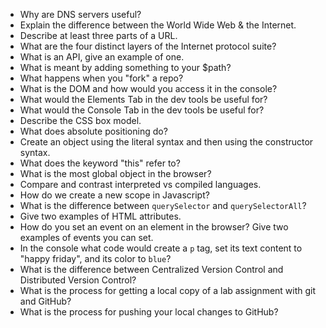 * Why are DNS servers useful?
* Explain the difference between the World Wide Web & the Internet.
* Describe at least three parts of a URL.
* What are the four distinct layers of the Internet protocol suite?
* What is an API, give an example of one.
* What is meant by adding something to your $path?
* What happens when you "fork" a repo?
* What is the DOM and how would you access it in the console?
* What would the Elements Tab in the dev tools be useful for?
* What would the Console Tab in the dev tools be useful for?
* Describe the CSS box model.
* What does absolute positioning do?
* Create an object using the literal syntax and then using the constructor syntax.
* What does the keyword "this" refer to?
* What is the most global object in the browser? 
* Compare and contrast interpreted vs compiled languages.
* How do we create a new scope in Javascript?
* What is the difference between `querySelector` and `querySelectorAll`?
* Give two examples of HTML attributes.
* How do you set an event on an element in the browser? Give two examples of events you can set.
* In the console what code would create a `p` tag, set its text content to "happy friday", and its color to `blue`?
* What is the difference between Centralized Version Control and Distributed Version Control?
* What is the process for getting a local copy of a lab assignment with git and GitHub?
* What is the process for pushing your local changes to GitHub?
